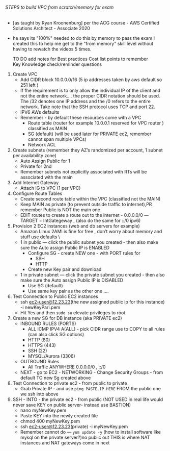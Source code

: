 ###### STEPS to build VPC from scratch/memory for exam 
- [as taught by Ryan Kroonenburg] per the ACG course - AWS Certified Solutions Architect - Associate 2020
- he says its "100%" needed to do this by memory to pass the exam I created this to help me get to 
the "from memory" skill level without having to rewatch the videos 5 times.

	
  TO DO add notes for 
Best practices 
Cost list points to remember 	
Key Knowledge check/reminder questions


1. Create VPC  
    - Add CIDR block 10.0.0.0/16 (5 ip addresses taken by aws default so 251 left ) 
    - If fhe requirement is to only allow the individual IP of the client and not the entire network.... the proper CIDR notation should be used. The /32 denotes one IP address and the /0 refers to the entire network. Take note that the SSH protocol uses TCP and port 22.
    - IPV6 AWs defaults 
    - Remember - by default these resources come with a VPC 
      - Route table (router for example 10.0.0.1 reserved for VPC router ) classified as MAIN 
      - SG (default) (will be used later for PRIVATE ec2, remember cannot span multiple VPCs) 
      - Network ACL
2. Create subnets (remember they AZ’s randomized per account, 1 subnet per availability zone) 
    - Auto Assign Public for 1 
    - Private for 2nd
    - Remember subnets not explicitly associated with RTs will be associated with the main 
3. Add Internet Gateway
    - Attach IG to VPC (1 per VPC)
4. Configure Route Tables 
    - Create second route table within the VPC (classified not the MAIN) 
    - Keep MAIN as private (to prevent outside traffic to internet),PR  remember Public is NOT the main one 
    - EDIT routes to create a route out to the internet - 0.0.0.0/0 —TARGET = IntGategeway , (also do the same for ::/0  ipv6)
5. Provision 2 EC2 instances (web and db servers for example) 
    - Amazon Linux 2AMI is fine for free , don’t worry about memory and stuff use defaults \
    - 1 in public — click the public subnet you created - then also make sure the Auto assign Public IP is ENABLED 
        - Configure SG - create NEW one - with PORT rules for 
            - SSH
            - HTTP
        - Create new Key pair and download 
    - 1 in private subnet — click the private subnet you created - then also make sure the Auto assign Public IP is DISABLED 
        - Use SG (default) 
        - Use same key pair as the other one ….
6. Test Connection to Public  EC2 instances
    - ssh ec2-user@12.23.23(the new assigned public ip for this instance) -i newKeyPari.pem
    - Hit Yes and then `sudo su` elevate privileges to root
7. Create a new SG for DB instance (aka PRIVATE ec2)
    - INBOUND RULES (PORTS)
        - ALL ICMP IPV4  A(ALL) - pick  CIDR range use to COPY to all rules (can also click SG options) 
        - HTTP (80)
        - HTTPS (443)
        - SSH (22) 
        - MYSQL/Aurora  (3306)
    - OUTBOUND Rules 
        - All Traffic ANYWHERE  0.0.0.0/0 , ::/0  
    - NEXT - go to EC2 - NETWORKING - Change Security Groups - from default TO new Sg created above 
8. Test Connection to private ec2 - from public to private  
    - Grab Private IP - and use `ping PASTE.IP.HERE` FROM the public one we ssh into above
9. SSH - INTO - the private ec2 - from public (NOT USED in real life would never save KEY on public server- instead use BASTION) 
    - nano myNewKey.pem
    - Paste KEY into the newly created file 
    - chmod 400 myNewKey.pem
    - ssh ec2-user@12.23.23(private) -i myNewKey.pem
    - Remember cannot do  — `yum update -y` (how to install software like mysql on the private server?)no public out THIS is where
    NAT instances and NAT gateways come in next 
